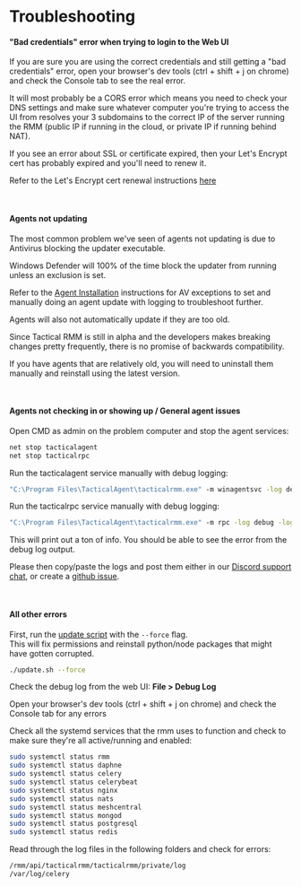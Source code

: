 # Troubleshooting

#### "Bad credentials" error when trying to login to the Web UI

If you are sure you are using the correct credentials and still getting a "bad credentials" error, open your browser's dev tools (ctrl + shift + j on chrome) and check the Console tab to see the real error.

It will most probably be a CORS error which means you need to check your DNS settings and make sure whatever computer you're trying to access the UI from resolves your 3 subdomains to the correct IP of the server running the RMM (public IP if running in the cloud, or private IP if running behind NAT).

If you see an error about SSL or certificate expired, then your Let's Encrypt cert has probably expired and you'll need to renew it.

Refer to the Let's Encrypt cert renewal instructions [here](update_server.md#keeping-your-lets-encrypt-certificate-up-to-date)

<br/>

#### Agents not updating

The most common problem we've seen of agents not updating is due to Antivirus blocking the updater executable.

Windows Defender will 100% of the time block the updater from running unless an exclusion is set.

Refer to the [Agent Installation](install_agent.md) instructions for AV exceptions to set and manually doing an agent update with logging to troubleshoot further.

Agents will also not automatically update if they are too old.

Since Tactical RMM is still in alpha and the developers makes breaking changes pretty frequently, there is no promise of backwards compatibility.

If you have agents that are relatively old, you will need to uninstall them manually and reinstall using the latest version.

<br/>

#### Agents not checking in or showing up / General agent issues

Open CMD as admin on the problem computer and stop the agent services:

```cmd
net stop tacticalagent
net stop tacticalrpc
```

Run the tacticalagent service manually with debug logging:
```cmd
"C:\Program Files\TacticalAgent\tacticalrmm.exe" -m winagentsvc -log debug -logto stdout
```

Run the tacticalrpc service manually with debug logging:
```cmd
"C:\Program Files\TacticalAgent\tacticalrmm.exe" -m rpc -log debug -logto stdout
```

This will print out a ton of info. You should be able to see the error from the debug log output.

Please then copy/paste the logs and post them either in our [Discord support chat](https://discord.gg/upGTkWp), or create a [github issue](https://github.com/wh1te909/tacticalrmm/issues).

<br/>

#### All other errors

First, run the [update script](update_server.md#updating-to-the-latest-rmm-version) with the `--force` flag. <br/>This will fix permissions and reinstall python/node packages that might have gotten corrupted.

```bash
./update.sh --force
```

Check the debug log from the web UI: **File > Debug Log**

Open your browser's dev tools (ctrl + shift + j on chrome) and check the Console tab for any errors

Check all the systemd services that the rmm uses to function and check to make sure they're all active/running and enabled:

```bash
sudo systemctl status rmm
sudo systemctl status daphne
sudo systemctl status celery
sudo systemctl status celerybeat
sudo systemctl status nginx
sudo systemctl status nats
sudo systemctl status meshcentral
sudo systemctl status mongod
sudo systemctl status postgresql
sudo systemctl status redis
```

Read through the log files in the following folders and check for errors:
```bash
/rmm/api/tacticalrmm/tacticalrmm/private/log
/var/log/celery
```




